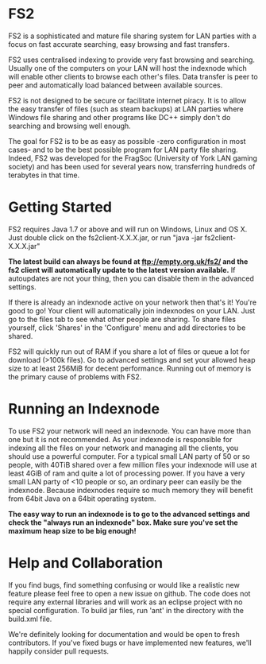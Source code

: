 FS2
===

FS2 is a sophisticated and mature file sharing system for LAN parties with a focus on fast accurate searching, easy browsing and fast transfers.

FS2 uses centralised indexing to provide very fast browsing and searching. Usually one of the computers on your LAN will host the indexnode which will enable other clients to browse each other's files.
Data transfer is peer to peer and automatically load balanced between available sources.

FS2 is not designed to be secure or facilitate internet piracy.
It is to allow the easy transfer of files (such as steam backups) at LAN parties where Windows file sharing and other programs like DC++ simply don't do searching and browsing well enough.

The goal for FS2 is to be as easy as possible -zero configuration in most cases- and to be the best possible program for LAN party file sharing.
Indeed, FS2 was developed for the FragSoc (University of York LAN gaming society) and has been used for several years now, transferring hundreds of terabytes in that time.

Getting Started
===============

FS2 requires Java 1.7 or above and will run on Windows, Linux and OS X. Just double click on the fs2client-X.X.X.jar, or run "java -jar fs2client-X.X.X.jar"

**The latest build can always be found at ftp://empty.org.uk/fs2/ and the fs2 client will automatically update to the latest version available.** If autoupdates are not your thing, then you can disable them in the advanced settings.

If there is already an indexnode active on your network then that's it! You're good to go! Your client will automatically join indexnodes on your LAN.
Just go to the files tab to see what other people are sharing. To share files yourself, click 'Shares' in the 'Configure' menu and add directories to be shared.

FS2 will quickly run out of RAM if you share a lot of files or queue a lot for download (>100k files). Go to advanced settings and set your allowed heap size to at least 256MiB for decent performance.
Running out of memory is the primary cause of problems with FS2.


Running an Indexnode
==================== 

To use FS2 your network will need an indexnode. You can have more than one but it is not recommended.
As your indexnode is responsible for indexing all the files on your network and managing all the clients, you should use a powerful computer.
For a typical small LAN party of 50 or so people, with 40TiB shared over a few million files your indexnode will use at least 4GiB of ram and quite a lot of processing power.
If you have a very small LAN party of <10 people or so, an ordinary peer can easily be the indexnode.
Because indexnodes require so much memory they will benefit from 64bit Java on a 64bit operating system.

**The easy way to run an indexnode is to go to the advanced settings and check the "always run an indexnode" box. Make sure you've set the maximum heap size to be big enough!**


Help and Collaboration
======================

If you find bugs, find something confusing or would like a realistic new feature please feel free to open a new issue on github.
The code does not require any external libraries and will work as an eclipse project with no special configuration. To build jar files, run 'ant' in the directory with the build.xml file.

We're definitely looking for documentation and would be open to fresh contributors. If you've fixed bugs or have implemented new features, we'll happily consider pull requests.

